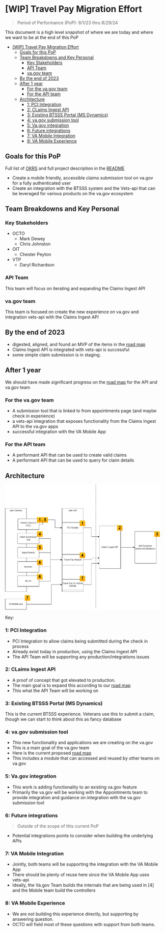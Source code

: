 # [WIP] Travel Pay Migration Effort

> Period of Performance (PoP): 9/1/23 thru 8/29/24 

This document is a high level snapshot of where we are today and where we want to be at the end of this PoP

- [\[WIP\] Travel Pay Migration Effort](#wip-travel-pay-migration-effort)
  - [Goals for this PoP](#goals-for-this-pop)
  - [Team Breakdowns and Key Personal](#team-breakdowns-and-key-personal)
    - [Key Stakeholders](#key-stakeholders)
    - [API Team](#api-team)
    - [va.gov team](#vagov-team)
  - [By the end of 2023](#by-the-end-of-2023)
  - [After 1 year](#after-1-year)
    - [For the va.gov team](#for-the-vagov-team)
    - [For the API team](#for-the-api-team)
  - [Architecture](#architecture)
    - [1: PCI Integration](#1-pci-integration)
    - [2: CLaims Ingest API](#2-claims-ingest-api)
    - [3: Existing BTSSS Portal (MS Dynamics)](#3-existing-btsss-portal-ms-dynamics)
    - [4: va.gov submission tool](#4-vagov-submission-tool)
    - [5: Va.gov integration](#5-vagov-integration)
    - [6: Future integrations](#6-future-integrations)
    - [7: VA Mobile Integration](#7-va-mobile-integration)
    - [8: VA Mobile Experience](#8-va-mobile-experience)


## Goals for this PoP

Full list of [OKRS](./OKRS.md) and full project description in the [README](../README.md)

- Create a mobile friendly, accessible claims submission tool on va.gov for a fully authenticated user
- Create an integration with the BTSSS system and the Vets-api that can be leveraged for various products on the va.gov ecosystem

## Team Breakdowns and Key Personal

### Key Stakeholders

- OCTO
  - Mark Dewey
  - Chris Johnston 
- OIT 
  - Chester Peyton
- VTP
  - Daryl Richardson

### API Team

This team will focus on iterating and expanding the Claims Ingest API 

### va.gov team

This team is focused on create the new experience on va.gov and integration vets-api with the Claims Ingest API

## By the end of 2023

- digested, aligned, and found an MVP of the items in the [road map](./roadmap.md)
- Claims Ingest API is integrated with vets-api is successful
- some simple claim submission is in staging. 

## After 1 year

We should have made significant progress on the [road map](./roadmap.md) for the API and va.gov team 

### For the va.gov team

- A submission tool that is linked to from appointments page (and maybe check in experience)
- a vets-api integration that exposes functionality from the Claims Ingest API to the va.gov apps 
- successful integration with the VA Mobile App

### For the API team 

- A performant API that can be used to create valid claims
- A performant API that can be used to query for claim details
  

## Architecture 

![Desired Architecture](./assets/scoped-architecture-diagram.png)

Key: 

### 1: PCI Integration

- PCI Integration to allow claims being submitted during the check in process 
- Already exist today in production, using the Claims Ingest API
- The API Team will be supporting any production/integrations issues

### 2: CLaims Ingest API

- A proof of concept that got elevated to production. 
- The main goal is to expand this according to our [road map](./roadmap.md#next-for-api-focused-team---fall-2023)
- This what the API Team will be working on

### 3: Existing BTSSS Portal (MS Dynamics)

This is the current BTSSS experience. Veterans use this to submit a claim, though we can start to think about this as fancy database

### 4: va.gov submission tool

- This new functionality and applications we are creating on the va.gov
- This is a main goal of the va.gov team
- Here is the current proposed [road map](./roadmap.md#next-for-vagov-submission-tool-focused-team---fall-2023) 
- This includes a module that can accessed and reused by other teams on va.gov


### 5: Va.gov integration

- This work is adding functionality to an existing va.gov feature
- Primarily the va.gov will be working with the Appointments team to provide integration and guidance on integration with the va.gov submission tool

### 6: Future integrations
> Outside of the scope of this current PoP

- Potential integrations points to consider when building the underlying APIs


### 7: VA Mobile Integration  

- Jointly, both teams will be supporting the integration with the VA Mobile App
- There should be plenty of reuse here since the VA Mobile App uses vets-api
- Ideally, the Va.gov Team builds the internals that are being used in [4] and the Mobile team build the controllers

### 8: VA Mobile Experience

- We are not building this experience directly, but supporting by answering question.
- OCTO will field most of these questions with support from both teams.



